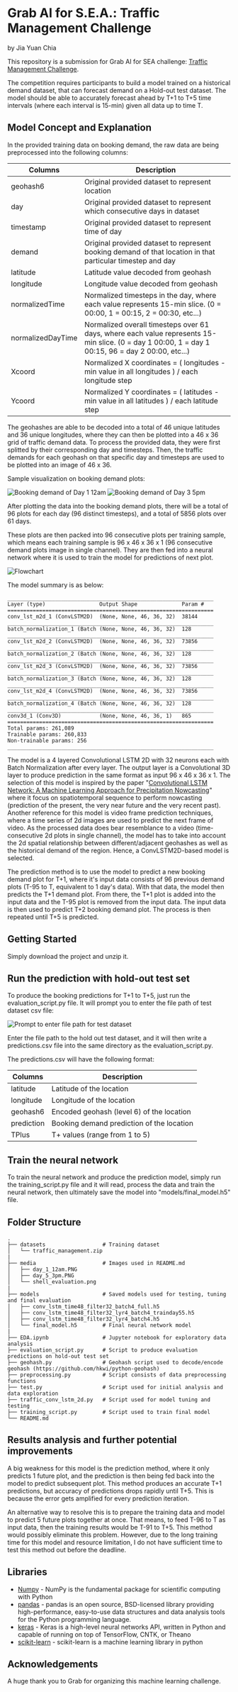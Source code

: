 # Grab AI for S.E.A.: Traffic Management Challenge
by Jia Yuan Chia

This repository is a submission for Grab AI for SEA challenge: [Traffic Management Challenge](https://www.aiforsea.com/traffic-management).

The competition requires participants to build a model trained on a historical demand dataset, that can forecast demand on a Hold-out test dataset. 
The model should be able to accurately forecast ahead by T+1 to T+5 time intervals (where each interval is 15-min) given all data up to time T.

## Model Concept and Explanation
In the provided training data on booking demand, the raw data are being preprocessed into the following columns:

| Columns        | Description           |
| -------------- | --------------------- |
| geohash6       | Original provided dataset to represent location |
| day            | Original provided dataset to represent which consecutive days in dataset |
| timestamp      | Original provided dataset to represent time of day |
| demand         | Original provided dataset to represent booking demand of that location in that particular timestep and day |
| latitude       | Latitude value decoded from geohash |
| longitude      | Longitude value decoded from geohash |
| normalizedTime | Normalized timesteps in the day, where each value represents 15-min slice. (0 = 00:00, 1 = 00:15, 2 = 00:30, etc...) |
| normalizedDayTime | Normalized overall timesteps over 61 days, where each value represents 15-min slice. (0 = day 1 00:00, 1 = day 1 00:15, 96 = day 2 00:00, etc...) |
| Xcoord | Normalized X coordinates = ( longitudes - min value in all longitudes ) / each longitude step |
| Ycoord | Normalized Y coordinates = ( latitudes - min value in all latitudes ) / each latitude step |

The geohashes are able to be decoded into a total of 46 unique latitudes and 36 unique longitudes, where they can then be plotted into a 46 x 36 grid of traffic demand data.
To process the provided data, they were first splitted by their corresponding day and timesteps. 
Then, the traffic demands for each geohash on that specific day and timesteps are used to be plotted into an image of 46 x 36.

Sample visualization on booking demand plots:

![Booking demand of Day 1 12am](media/day_1_12am.PNG)
![Booking demand of Day 3 5pm](media/day_5_3pm.PNG)

After plotting the data into the booking demand plots, there will be a total of 96 plots for each day (96 distinct timesteps), 
and a total of 5856 plots over 61 days.

These plots are then packed into 96 consecutive plots per training sample, which means each training sample is 96 x 46 x 36 x 1 (96 consecutive demand plots image in single channel). They are then fed into a neural network where it is used to train the model for predictions of next plot. 

![Flowchart](media/Flowchart.png)

The model summary is as below:

```
_________________________________________________________________
Layer (type)                 Output Shape              Param #   
=================================================================
conv_lst_m2d_1 (ConvLSTM2D)  (None, None, 46, 36, 32)  38144     
_________________________________________________________________
batch_normalization_1 (Batch (None, None, 46, 36, 32)  128       
_________________________________________________________________
conv_lst_m2d_2 (ConvLSTM2D)  (None, None, 46, 36, 32)  73856     
_________________________________________________________________
batch_normalization_2 (Batch (None, None, 46, 36, 32)  128       
_________________________________________________________________
conv_lst_m2d_3 (ConvLSTM2D)  (None, None, 46, 36, 32)  73856     
_________________________________________________________________
batch_normalization_3 (Batch (None, None, 46, 36, 32)  128       
_________________________________________________________________
conv_lst_m2d_4 (ConvLSTM2D)  (None, None, 46, 36, 32)  73856     
_________________________________________________________________
batch_normalization_4 (Batch (None, None, 46, 36, 32)  128       
_________________________________________________________________
conv3d_1 (Conv3D)            (None, None, 46, 36, 1)   865       
=================================================================
Total params: 261,089
Trainable params: 260,833
Non-trainable params: 256
_________________________________________________________________
```

The model is a 4 layered Convolutional LSTM 2D with 32 neurons each with Batch Normalization after every layer. The output layer is a Convolutional 3D layer to produce prediction in the same format as input 96 x 46 x 36 x 1. The selection of this model is inspired by the paper "[Convolutional LSTM Network: A Machine Learning Approach for Precipitation Nowcasting](https://arxiv.org/pdf/1506.04214.pdf)" where it focus on spatiotemporal sequence to perform nowcasting (prediction of the present, the very near future and the very recent past).
Another reference for this model is video frame prediction techniques, where a time series of 2d images are used to predict the next frame of video. As the processed data does bear resemblance to a video (time-consecutive 2d plots in single channel), the model has to take into account the 2d spatial relationship between different/adjacent geohashes as well as the historical demand of the region. Hence, a ConvLSTM2D-based model is selected.

The prediction method is to use the model to predict a new booking demand plot for T+1, where it's input data consists of 96 previous demand plots (T-95 to T, equivalent to 1 day's data).
With that data, the model then predicts the T+1 demand plot.
From there, the T+1 plot is added into the input data and the T-95 plot is removed from the input data.
The input data is then used to predict T+2 booking demand plot.
The process is then repeated until T+5 is predicted.

## Getting Started
Simply download the project and unzip it.

## Run the prediction with hold-out test set
To produce the booking predictions for T+1 to T+5, just run the evaluation_script.py file. It will prompt you to enter the file path of test dataset csv file:

![Prompt to enter file path for test dataset](media/shell_evaluation.png)

Enter the file path to the hold out test dataset, and it will then write a predictions.csv file into the same directory as the evaluation_script.py.

The predictions.csv will have the following format:

| Columns    | Description           |
| ---------- | --------------------- |
| latitude   | Latitude of the location |
| longitude  | Longitude of the location |
| geohash6   | Encoded geohash (level 6) of the location |
| prediction | Booking demand prediction of the location |
| TPlus      | T+ values (range from 1 to 5) |

## Train the neural network
To train the neural network and produce the prediction model, simply run the training_script.py file and it will read, process the data and train the neural network, then ultimately save the model into "models/final_model.h5" file.

## Folder Structure

```
.
├── datasets                  # Training dataset
│   └── traffic_management.zip
|
├── media                     # Images used in README.md
│   ├── day_1_12am.PNG
│   ├── day_5_3pm.PNG
│   └── shell_evaluation.png
|
├── models                    # Saved models used for testing, tuning and final evaluation
│   ├── conv_lstm_time48_filter32_batch4_full.h5
│   ├── conv_lstm_time48_filter32_lyr4_batch4_trainday55.h5
│   ├── conv_lstm_time48_filter32_lyr4_batch4.h5
│   └── final_model.h5        # Final neural network model
|
├── EDA.ipynb                 # Jupyter notebook for exploratory data analysis
├── evaluation_script.py      # Script to produce evaluation predictions on hold-out test set
├── geohash.py                # Geohash script used to decode/encode geohash (https://github.com/hkwi/python-geohash)
├── preprocessing.py          # Script consists of data preprocessing functions
├── test.py                   # Script used for initial analysis and data exploration
├── traffic_conv_lstm_2d.py   # Script used for model tuning and testing
├── training_script.py        # Script used to train final model
└── README.md
```

## Results analysis and further potential improvements
A big weakness for this model is the prediction method, where it only predicts 1 future plot, and the prediction is then being fed back into the model to predict subsequent plot. This method produces an accurate T+1 predictions, but accuracy of predictions drops rapidly until T+5. This is because the error gets amplified for every prediction iteration.

An alternative way to resolve this is to prepare the training data and model to predict 5 future plots together at once. That means, to feed T-96 to T as input data, then the training results would be T-91 to T+5. This method would possibly eliminate this problem. However, due to the long training time for this model and resource limitation, I do not have sufficient time to test this method out before the deadline.

## Libraries
* [Numpy](http://www.numpy.org/) - NumPy is the fundamental package for scientific computing with Python 
* [pandas](https://pandas.pydata.org/pandas-docs/stable/) - pandas is an open source, BSD-licensed library providing high-performance, easy-to-use data structures and data analysis tools for the Python programming language.
* [keras](https://keras.io/) - Keras is a high-level neural networks API, written in Python and capable of running on top of TensorFlow, CNTK, or Theano
* [scikit-learn](https://scikit-learn.org/stable/) - scikit-learn is a machine learning library in python

## Acknowledgements
A huge thank you to Grab for organizing this machine learning challenge.
